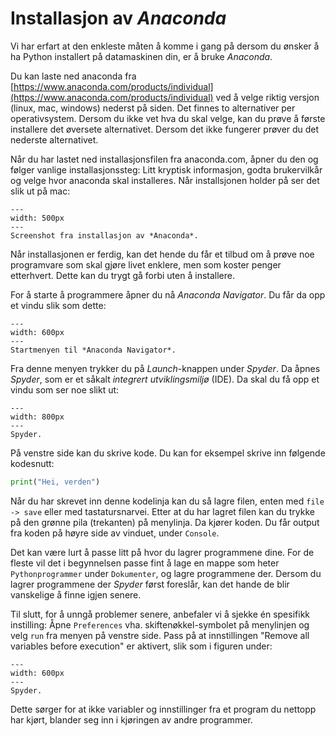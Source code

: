 # Installasjon av *Anaconda*

Vi har erfart at den enkleste måten å komme i gang på dersom du ønsker å ha Python installert på datamaskinen din, er å bruke *Anaconda*. 

Du kan laste ned anaconda fra [https://www.anaconda.com/products/individual](https://www.anaconda.com/products/individual) ved å velge riktig versjon (linux, mac, windows) nederst på siden. Det finnes to alternativer per operativsystem. Dersom du ikke vet hva du skal velge, kan du prøve å første installere det øversete alternativet. Dersom det ikke fungerer prøver du det nederste alternativet. 

Når du har lastet ned installasjonsfilen fra anaconda.com, åpner du den og følger vanlige installasjonssteg: Litt kryptisk informasjon, godta brukervilkår og velge hvor anaconda skal installeres. Når installsjonen holder på ser det slik ut på mac:

```{figure} anaconda_installer.png
---
width: 500px
---
Screenshot fra installasjon av *Anaconda*. 
```

Når installasjonen er ferdig, kan det hende du får et tilbud om å prøve noe programvare som skal gjøre livet enklere, men som koster penger etterhvert. Dette kan du trygt gå forbi uten å installere.

For å starte å programmere åpner du nå *Anaconda Navigator*. Du får da opp et vindu slik som dette: 

```{figure} anaconda_navigator.png
---
width: 600px
---
Startmenyen til *Anaconda Navigator*. 
```

Fra denne menyen trykker du på *Launch*-knappen under *Spyder*. Da åpnes *Spyder*, som er et såkalt *integrert utviklingsmiljø* (IDE). Da skal du få opp et vindu som ser noe slikt ut: 

```{figure} spyder.png
---
width: 800px
---
Spyder. 
```

På venstre side kan du skrive kode. Du kan for eksempel skrive inn følgende kodesnutt: 

```python 
print("Hei, verden")
```

Når du har skrevet inn denne kodelinja kan du så lagre filen, enten med `file -> save` eller med tastatursnarvei. Etter at du har lagret filen kan du trykke på den grønne pila (trekanten) på menylinja. Da kjører koden. Du får output fra koden på høyre side av vinduet, under `Console`. 

Det kan være lurt å passe litt på hvor du lagrer programmene dine. For de fleste vil det i begynnelsen passe fint å lage en mappe som heter `Pythonprogrammer` under `Dokumenter`, og lagre programmene der. Dersom du lagrer programmene der *Spyder* først foreslår, kan det hande de blir vanskelige å finne igjen senere. 

Til slutt, for å unngå problemer senere, anbefaler vi å sjekke én spesifikk instilling: Åpne `Preferences` vha. skiftenøkkel-symbolet på menylinjen og velg `run` fra menyen på venstre side. Pass på at innstillingen "Remove all variables before execution" er aktivert, slik som i figuren under: 

```{figure} remove_variables.png
---
width: 600px
---
Spyder. 
```

Dette sørger for at ikke variabler og innstillinger fra et program du nettopp har kjørt, blander seg inn i kjøringen av andre programmer. 